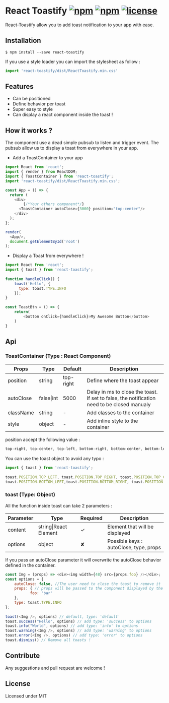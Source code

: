 # React Toastify [![npm](https://img.shields.io/npm/dt/react-toastify.svg)]() [![npm](https://img.shields.io/npm/v/react-toastify.svg)]() [![license](https://img.shields.io/github/license/sniphpet/react-toastify.svg?maxAge=2592000)]()
   
React-Toastify allow you to add toast notification to your app with ease.
   
## Installation 
   
```
$ npm install --save react-toastify
```
   
If you use a style loader you can import the stylesheet as follow :
   
```javascript
import 'react-toastify/dist/ReactToastify.min.css' 
```

## Features

- Can be positioned
- Define behavior per toast
- Super easy to style
- Can display a react component inside the toast !

## How it works ?
   
The component use a dead simple pubsub to listen and trigger event. The pubsub allow us to display a toast from everywhere in your app.
   
- Add a ToastContainer to your app
   
```javascript
import React from 'react';
import { render } from ReactDOM;
import { ToastContainer } from 'react-toastify';
import 'react-toastify/dist/ReactToastify.min.css'; 

const App = () => {
  return (
    <div>
        {/*Your others component*/}
      <ToastContainer autoClose={3000} position="top-center"/>
    </div>
  );
};

render(
  <App/>,
  document.getElementById('root')
);

```

- Display a Toast from everywhere !
   
```javascript
import React from 'react';
import { toast } from 'react-toastify';
    
function handleClick() {
    toast('Hello', {
      type: toast.TYPE.INFO
    });
}
    
const ToastBtn = () => {
    return(
        <button onClick={handleClick}>My Awesome Button</button>
    )
}
```
  
## Api
  
### ToastContainer (Type : React Component)
   
|Props|Type|Default|Description|
|-----|----|-------|-----------|
|position|string|top-right|Define where the toast appear|
|autoClose|false\|int|5000|Delay in ms to close the toast. If set to false, the notification need to be closed manualy|
|className|string|-|Add classes to the container|
|style|object|-|Add inline style to the container|
      
position accept the following value : 
      
```javascript
top-right, top-center, top-left, bottom-right, bottom-center, bottom-left
```
      
You can use the toast object to avoid any typo :

```javascript
import { toast } from 'react-toastify';
      
toast.POSITION.TOP_LEFT, toast.POSITION.TOP_RIGHT, toast.POSITION.TOP_CENTER
toast.POSITION.BOTTOM_LEFT,toast.POSITION.BOTTOM_RIGHT, toast.POSITION.BOTTOM_CENTER
```  
   
### toast (Type: Object)
   
All the function inside toast can take 2 parameters :
   
|Parameter|Type|Required|Description|
|---------|----|--------|-----|
|content|string\|React Element|✓|Element that will be displayed|
|options|object|✘|Possible keys : autoClose, type, props
   
If you pass an autoClose parameter it will overwrite the autoClose behavior defined in the container.

```javascript
const Img = (props) => <div><img width={48} src={props.foo} /></div>;
const options = {
    autoClose: false, //The user need to close the toast to remove it
    props: { // props will be passed to the component displayed by the notification 
           foo: 'bar'
    },
    type: toast.TYPE.INFO
};
   
toast(<Img />, options) // default, type: 'default'
toast.success("Hello", options) // add type: 'success' to options
toast.info("World", options) // add type: 'info' to options
toast.warning(<Img />, options) // add type: 'warning' to options
toast.error(<Img />, options) // add type: 'error' to options
toast.dismiss() // Remove all toasts !
```

## Contribute

Any suggestions and pull request are welcome !
   
## License
   
Licensed under MIT
